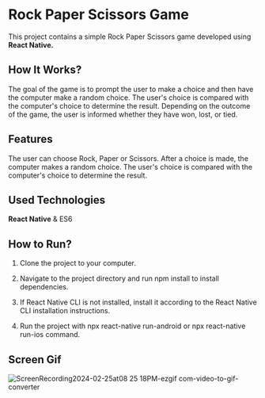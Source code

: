 # Rock Paper Scissors Game

This project contains a simple Rock Paper Scissors game developed using **React Native.**

## How It Works?

The goal of the game is to prompt the user to make a choice and then have the computer make a random choice. The user's choice is compared with the computer's choice to determine the result. Depending on the outcome of the game, the user is informed whether they have won, lost, or tied.

## Features

The user can choose Rock, Paper or Scissors.
After a choice is made, the computer makes a random choice.
The user's choice is compared with the computer's choice to determine the result.

## Used Technologies

**React Native** & ES6

## How to Run?

1. Clone the project to your computer.

2. Navigate to the project directory and run npm install to install dependencies.

3. If React Native CLI is not installed, install it according to the React Native CLI installation instructions.

4. Run the project with npx react-native run-android or npx react-native run-ios command.

## Screen Gif

![ScreenRecording2024-02-25at08 25 18PM-ezgif com-video-to-gif-converter](https://github.com/serhatakhan/RockPaperScissors-App/assets/147662915/7c362797-c880-4ad2-972d-bdfea5d9f1b8)


